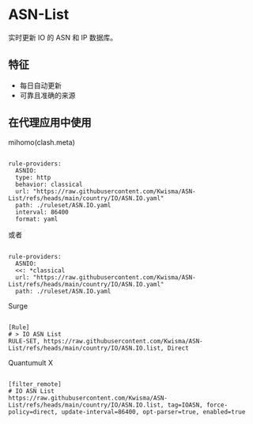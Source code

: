 
# ASN-List
    
实时更新 IO 的 ASN 和 IP 数据库。
    
## 特征
    
- 每日自动更新
- 可靠且准确的来源
    
## 在代理应用中使用
    
mihomo(clash.meta)
   
<pre><code class="language-javascript">
rule-providers:
  ASNIO:
  type: http
  behavior: classical
  url: "https://raw.githubusercontent.com/Kwisma/ASN-List/refs/heads/main/country/IO/ASN.IO.yaml"
  path: ./ruleset/ASN.IO.yaml
  interval: 86400
  format: yaml
</code></pre>

或者

<pre><code class="language-javascript">
rule-providers:
  ASNIO:
  <<: *classical
  url: "https://raw.githubusercontent.com/Kwisma/ASN-List/refs/heads/main/country/IO/ASN.IO.yaml"
  path: ./ruleset/ASN.IO.yaml
</code></pre>
    
Surge
    
<pre><code class="language-javascript">
[Rule]
# > IO ASN List
RULE-SET, https://raw.githubusercontent.com/Kwisma/ASN-List/refs/heads/main/country/IO/ASN.IO.list, Direct
</code></pre>
    
Quantumult X
    
<pre><code class="language-javascript">
[filter_remote]
# IO ASN List
https://raw.githubusercontent.com/Kwisma/ASN-List/refs/heads/main/country/IO/ASN.IO.list, tag=IOASN, force-policy=direct, update-interval=86400, opt-parser=true, enabled=true
</code></pre>
